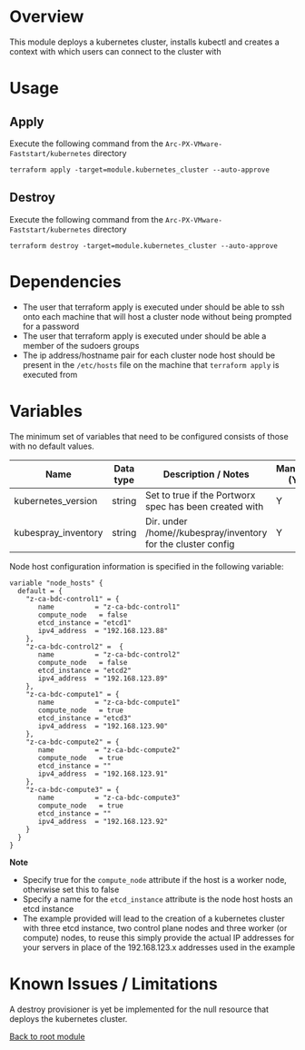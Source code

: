 # Overview

This module deploys a kubernetes cluster, installs kubectl and creates a context with which users can connect to the cluster with

# Usage

## Apply

Execute the following command from the `Arc-PX-VMware-Faststart/kubernetes` directory
```
terraform apply -target=module.kubernetes_cluster --auto-approve 
```

## Destroy

Execute the following command from the `Arc-PX-VMware-Faststart/kubernetes` directory
```
terraform destroy -target=module.kubernetes_cluster --auto-approve 
```

# Dependencies

- The user that terraform apply is executed under should be able to ssh onto each machine that will host a cluster node without being prompted for a password
- The user that terraform apply is executed under should be able a member of the sudoers groups
- The ip address/hostname pair for each cluster node host should be present in the `/etc/hosts` file on the machine that `terraform apply` is executed from

# Variables

The minimum set of variables that need to be configured consists of those with no default values.

| Name                        | Data type | Description / Notes                                                 | Mandatory (Y/N) | Default Value                   |
|-----------------------------|-----------|---------------------------------------------------------------------|-----------------|---------------------------------|
| kubernetes_version          | string    | Set to true if the Portworx spec has been created with              |        Y        | 1.19.7                          |
| kubespray_inventory         | string    | Dir. under /home/<user>/kubespray/inventory for the cluster config  |        Y        | ca_bdc                          |

Node host configuration information is specified in the following variable:
```
variable "node_hosts" {
  default = {
    "z-ca-bdc-control1" = {
       name          = "z-ca-bdc-control1"
       compute_node   = false
       etcd_instance = "etcd1"
       ipv4_address  = "192.168.123.88"
    },
    "z-ca-bdc-control2" =  {
       name          = "z-ca-bdc-control2"
       compute_node   = false
       etcd_instance = "etcd2"
       ipv4_address  = "192.168.123.89"
    },
    "z-ca-bdc-compute1" = {
       name          = "z-ca-bdc-compute1"
       compute_node   = true
       etcd_instance = "etcd3"
       ipv4_address  = "192.168.123.90"
    },
    "z-ca-bdc-compute2" = {
       name          = "z-ca-bdc-compute2"
       compute_node   = true
       etcd_instance = ""
       ipv4_address  = "192.168.123.91"
    },
    "z-ca-bdc-compute3" = {
       name          = "z-ca-bdc-compute3"
       compute_node   = true
       etcd_instance = ""
       ipv4_address  = "192.168.123.92"
    }
  }
}
```
**Note**
- Specify true for the `compute_node` attribute if the host is a worker node, otherwise set this to false
- Specify a name for the `etcd_instance` attribute is the node host hosts an etcd instance
- The example provided will lead to the creation of a kubernetes cluster with three etcd instance, two control plane nodes and three worker (or compute) nodes, to reuse
  this simply provide the actual IP addresses for your servers in place of the 192.168.123.x addresses used in the example

# Known Issues / Limitations

A destroy provisioner is yet be implemented for the null resource that deploys the kubernetes cluster. 

[Back to root module](https://github.com/chrisadkin/arc-px-vmware-faststart/blob/main/README.md)
